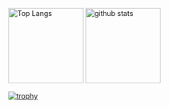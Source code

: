 <p align="left"> 
  <img alt="Top Langs" height="150px" src="https://github-readme-stats.vercel.app/api/top-langs/?username=k-miyazoe&layout=compact&show_icons=true&theme=onedark" />
  <img alt="github stats" height="150px" src="https://github-readme-stats.vercel.app/api?username=k-miyazoe&theme=onedark&show_icons=ture" />
</p>

[![trophy](https://github-profile-trophy.vercel.app/?username=k-miyazoe&theme=onedark)](https://github.com/ryo-ma/github-profile-trophy)
